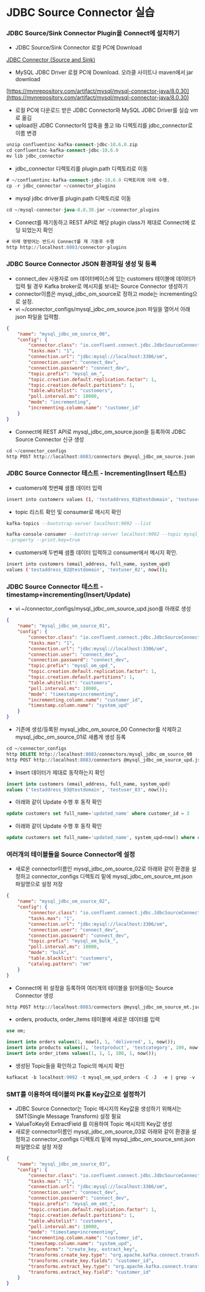 # JDBC Source Connector 실습

### JDBC Source/Sink Connector Plugin을 Connect에 설치하기

- JDBC Source/Sink Connector 로컬 PC에 Download

[JDBC Connector (Source and Sink)](https://www.confluent.io/hub/confluentinc/kafka-connect-jdbc)

- MySQL JDBC Driver 로컬 PC에 Download. 오라클 사이트나 maven에서 jar download

[https://mvnrepository.com/artifact/mysql/mysql-connector-java/8.0.30](https://mvnrepository.com/artifact/mysql/mysql-connector-java/8.0.30)

- 로컬 PC에 다운로드 받은 JDBC Connector와 MySQL JDBC Driver를 실습 vm로 옮김
- upload된 JDBC Connector의 압축을 풀고 lib 디렉토리를 jdbc_connector로 이름 변경

```sql
unzip confluentinc-kafka-connect-jdbc-10.6.0.zip
cd confluentinc-kafka-connect-jdbc-10.6.0
mv lib jdbc_connector
```

- jdbc_connector 디렉토리를 plugin.path 디렉토리로 이동

```sql
# ~/confluentinc-kafka-connect-jdbc-10.6.0 디렉토리에 아래 수행.
cp -r jdbc_connector ~/connector_plugins
```

- mysql jdbc driver를 plugin.path 디렉토리로 이동

```sql
cd ~/mysql-connector-java-8.0.30.jar ~/connector_plugins
```

- Connect를 재기동하고 REST API로 해당 plugin class가 제대로 Connect에 로딩 되었는지 확인

```sql
# 아래 명령어는 반드시 Connect를 재 기동후 수행
http http://localhost:8083/connector-plugins
```

### JDBC Source Connector JSON 환경파일 생성 및 등록

- connect_dev 사용자로 om 데이터베이스에 있는 customers 테이블에 데이터가 입력 될 경우 Kafka broker로 메시지를 보내는 Source Connector 생성하기
- connector이름은 mysql_jdbc_om_source로 정하고 mode는 incrementing으로 설정.
- vi ~/connector_configs/mysql_jdbc_om_source.json 파일을 열어서 아래 json 파일을 입력함.

```json
{
    "name": "mysql_jdbc_om_source_00",
    "config": {
        "connector.class": "io.confluent.connect.jdbc.JdbcSourceConnector",
        "tasks.max": "1",
        "connection.url": "jdbc:mysql://localhost:3306/om",
        "connection.user": "connect_dev",
        "connection.password": "connect_dev",
        "topic.prefix": "mysql_om_",
        "topic.creation.default.replication.factor": 1,
        "topic.creation.default.partitions": 1, 
        "table.whitelist": "customers",
        "poll.interval.ms": 10000,
        "mode": "incrementing",
        "incrementing.column.name": "customer_id"
    }
}
```

- Connect에 REST API로 mysql_jdbc_om_source.json을 등록하여 JDBC Source Connector 신규 생성

```sql
cd ~/connector_configs
http POST http://localhost:8083/connectors @mysql_jdbc_om_source.json
```

### JDBC Source Connector 테스트 - Incrementing(Insert 테스트)

- customers에 첫번째 샘플 데이터 입력

```bash
insert into customers values (1, 'testaddress_01@testdomain', 'testuser_01', now());
```

- topic 리스트 확인 및 consumer로 메시지 확인

```sql
kafka-topics --bootstrap-server localhost:9092 --list

kafka-console-consumer --bootstrap-server localhost:9092 --topic mysql_om_customers --from-beginning
--property --print.key=true
```

- customers에 두번째 샘플 데이터 입력하고 consumer에서 메시지 확인.

```bash
insert into customers (email_address, full_name, system_upd) 
values ('testaddress_02@testdomain', 'testuser_02', now());
```

### JDBC Source Connector 테스트 - timestamp+incrementing(Insert/Update)

- vi ~/connector_configs/mysql_jdbc_om_source_upd.json를 아래로 생성

```json
{
    "name": "mysql_jdbc_om_source_01",
    "config": {
        "connector.class": "io.confluent.connect.jdbc.JdbcSourceConnector",
        "tasks.max": "1",
        "connection.url": "jdbc:mysql://localhost:3306/om",
        "connection.user": "connect_dev",
        "connection.password": "connect_dev",
        "topic.prefix": "mysql_om_upd_",
        "topic.creation.default.replication.factor": 1,
        "topic.creation.default.partitions": 1, 
        "table.whitelist": "customers",
        "poll.interval.ms": 10000,
        "mode": "timestamp+incrementing",
        "incrementing.column.name": "customer_id",
        "timestamp.column.name": "system_upd"
    }
}
```

- 기존에 생성/등록된 mysql_jdbc_om_source_00 Connector를 삭제하고 mysql_jdbc_om_source_01로 새롭게 생성 등록

```sql
cd ~/connector_configs
http DELETE http://localhost:8083/connectors/mysql_jdbc_om_source_00
http POST http://localhost:8083/connectors @mysql_jdbc_om_source_upd.json
```

- Insert 데이터가 제대로 동작하는지 확인

```sql
insert into customers (email_address, full_name, system_upd) 
values ('testaddress_03@testdomain', 'testuser_03', now());
```

- 아래와 같이 Update 수행 후 동작 확인

```sql
update customers set full_name='updated_name' where customer_id = 3
```

- 아래와 같이 Update 수행 후 동작 확인

```sql
update customers set full_name='updated_name', system_upd=now() where customer_id=3;
```

### 여러개의 테이블들을 Source Connector에 설정

- 새로운 connector이름인 mysql_jdbc_om_source_02로 아래와 같이 환경을 설정하고 connector_configs 디렉토리 밑에 mysql_jdbc_om_source_mt.json 파일명으로 설정 저장

```json
{
    "name": "mysql_jdbc_om_source_02",
    "config": {
        "connector.class": "io.confluent.connect.jdbc.JdbcSourceConnector",
        "tasks.max": "1",
        "connection.url": "jdbc:mysql://localhost:3306/om",
        "connection.user": "connect_dev",
        "connection.password": "connect_dev",
        "topic.prefix": "mysql_om_bulk_",
        "poll.interval.ms": 10000,
        "mode": "bulk",
        "table.blacklist": "customers",
        "catalog.pattern": "om"
    }
}
```

- Connect에 위 설정을 등록하여 여러개의 테이블을 읽어들이는 Source Connector 생성

```sql
http POST http://localhost:8083/connectors @mysql_jdbc_om_source_mt.json
```

- orders, products, order_items 테이블에 새로운 데이터를 입력

```sql
use om;

insert into orders values(1, now(), 1, 'delivered', 1, now());
insert into products values(1, 'testproduct', 'testcategory', 100, now());
insert into order_items values(1, 1, 1, 100, 1, now());
```

- 생성된 Topic들을 확인하고 Topic의 메시지 확인

```sql
kafkacat -b localhost:9092 -t mysql_om_upd_orders -C -J  -e | grep -v '% Reached' |jq '.'
```

### SMT를 이용하여 테이블의 PK를 Key값으로 설정하기

- JDBC Source Connector는 Topic 메시지의 Key값을 생성하기 위해서는 SMT(Single Message Transform) 설정 필요
- ValueToKey와 ExtractField 를 이용하여 Topic 메시지의 Key값 생성
- 새로운 connector이름인 mysql_jdbc_om_source_03로 아래와 같이 환경을 설정하고 connector_configs 디렉토리 밑에 mysql_jdbc_om_source_smt.json 파일명으로 설정 저장

```json
{
    "name": "mysql_jdbc_om_source_03",
    "config": {
        "connector.class": "io.confluent.connect.jdbc.JdbcSourceConnector",
        "tasks.max": "1",
        "connection.url": "jdbc:mysql://localhost:3306/om",
        "connection.user": "connect_dev",
        "connection.password": "connect_dev",
        "topic.prefix": "mysql_om_smt_",
        "topic.creation.default.replication.factor": 1,
        "topic.creation.default.partitions": 1, 
        "table.whitelist": "customers",
        "poll.interval.ms": 10000,
        "mode": "timestamp+incrementing",
        "incrementing.column.name": "customer_id",
        "timestamp.column.name": "system_upd",
        "transforms": "create_key, extract_key",
        "transforms.create_key.type": "org.apache.kafka.connect.transforms.ValueToKey",
        "transforms.create_key.fields": "customer_id",
        "transforms.extract_key.type": "org.apache.kafka.connect.transforms.ExtractField$Key",
        "transforms.extract_key.field": "customer_id"
    }
}
```